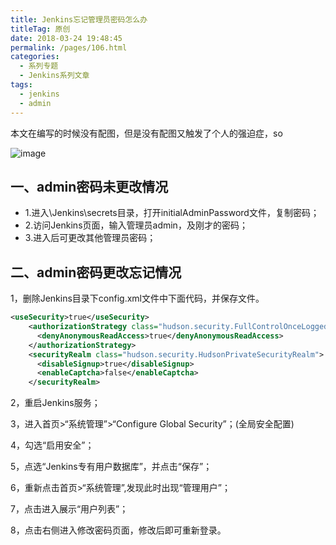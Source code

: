 ```yaml
---
title: Jenkins忘记管理员密码怎么办
titleTag: 原创
date: 2018-03-24 19:48:45
permalink: /pages/106.html
categories:
  - 系列专题
  - Jenkins系列文章
tags:
  - jenkins
  - admin
---
```


本文在编写的时候没有配图，但是没有配图又触发了个人的强迫症，so

![image](http://t.eryajf.net/imgs/2021/09/0a8425e7cb40612a.jpg)

## 一、admin密码未更改情况

- 1.进入\Jenkins\secrets目录，打开initialAdminPassword文件，复制密码；
- 2.访问Jenkins页面，输入管理员admin，及刚才的密码；
- 3.进入后可更改其他管理员密码；

## 二、admin密码更改忘记情况

1，删除Jenkins目录下config.xml文件中下面代码，并保存文件。

```xml
<useSecurity>true</useSecurity>  
	<authorizationStrategy class="hudson.security.FullControlOnceLoggedInAuthorizationStrategy">  
	  <denyAnonymousReadAccess>true</denyAnonymousReadAccess>  
	</authorizationStrategy>  
	<securityRealm class="hudson.security.HudsonPrivateSecurityRealm">  
	  <disableSignup>true</disableSignup>  
	  <enableCaptcha>false</enableCaptcha>  
	</securityRealm>  
```

2，重启Jenkins服务；

3，进入首页>“系统管理”>“Configure Global Security”；(全局安全配置)

4，勾选“启用安全”；

5，点选“Jenkins专有用户数据库”，并点击“保存”；

6，重新点击首页>“系统管理”,发现此时出现“管理用户”；

7，点击进入展示“用户列表”；

8，点击右侧进入修改密码页面，修改后即可重新登录。
